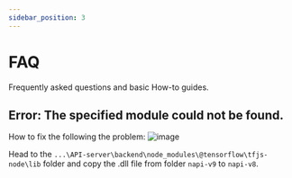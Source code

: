 ```yaml
---
sidebar_position: 3
---
```


# FAQ

Frequently asked questions and basic How-to guides.

## Error: The specified module could not be found.

How to fix the following the problem:
![image](/img/API-missing-module.png)

Head to the `...\API-server\backend\node_modules\@tensorflow\tfjs-node\lib` folder and copy the .dll file from folder `napi-v9` to `napi-v8`.